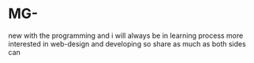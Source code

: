 # MG-
new with the programming and i will always be in learning process more interested in web-design and developing so share as much as both sides can 
